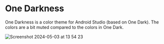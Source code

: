 # One Darkness 
One Darkness is a color theme for Android Studio (based on One Dark). 
The colors are a bit muted compared to the colors in One Dark.

![Screenshot 2024-05-03 at 13 54 23](https://github.com/abra/one_darkness.icls/assets/55690/873309bb-dd43-447b-b66e-a66b272626a5)
